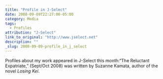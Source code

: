 ```yaml
---
title: "Profile in J-Select"
date: 2008-09-09T22:27:00-05:00
category: Media
tags:
  - Profiles
attribution: "J-Select"
link_to_original: "http://www.jselect.net"
description: ""
_slug: 2008-09-09-profile_in_j_select
---
```


Profiles about my work appeared in J-Select this month:“The Reluctant Expatriate,” (Sept/Oct 2008) was written by Suzanne Kamata, author of the novel _Losing Kei_.
